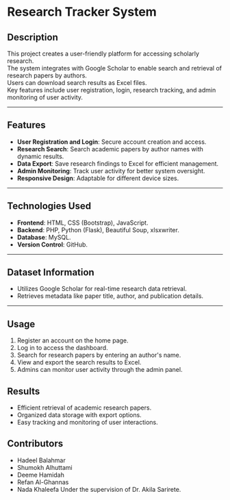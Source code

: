 # Research Tracker System  

## Description  
This project creates a user-friendly platform for accessing scholarly research.  
The system integrates with Google Scholar to enable search and retrieval of research papers by authors.  
Users can download search results as Excel files.  
Key features include user registration, login, research tracking, and admin monitoring of user activity.  

---

## Features  
- **User Registration and Login**: Secure account creation and access.  
- **Research Search**: Search academic papers by author names with dynamic results.  
- **Data Export**: Save research findings to Excel for efficient management.  
- **Admin Monitoring**: Track user activity for better system oversight.  
- **Responsive Design**: Adaptable for different device sizes.  

---

## Technologies Used  
- **Frontend**: HTML, CSS (Bootstrap), JavaScript.  
- **Backend**: PHP, Python (Flask), Beautiful Soup, xlsxwriter.  
- **Database**: MySQL.  
- **Version Control**: GitHub.  

---

## Dataset Information  
- Utilizes Google Scholar for real-time research data retrieval.  
- Retrieves metadata like paper title, author, and publication details.  

---

## Usage
1. Register an account on the home page.
2. Log in to access the dashboard.
3. Search for research papers by entering an author's name.
4. View and export the search results to Excel.
5. Admins can monitor user activity through the admin panel.


## Results
- Efficient retrieval of academic research papers.
- Organized data storage with export options.
- Easy tracking and monitoring of user interactions.

## Contributors
- Hadeel Balahmar
- Shumokh Alhuttami
- Deeme Hamidah
- Refan Al-Ghannas
- Nada Khaleefa
Under the supervision of Dr. Akila Sarirete.
